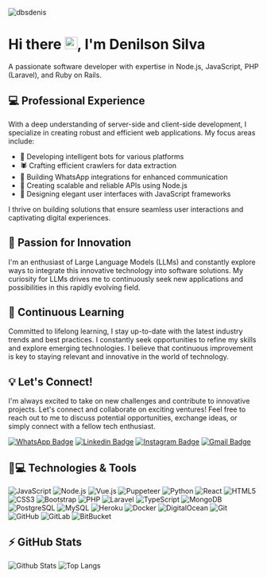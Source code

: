 <p align="left"><img src="https://komarev.com/ghpvc/?username=dbsdenis" alt="dbsdenis" /></p>


<h1 align = "justify">Hi there <img src="https://media.giphy.com/media/hvRJCLFzcasrR4ia7z/giphy.gif" width="25px">, I'm Denilson Silva</h1>
<p align = "justify">A passionate software developer with expertise in Node.js, JavaScript, PHP (Laravel), and Ruby on Rails.</p>

## 💻 Professional Experience

With a deep understanding of server-side and client-side development, I specialize in creating robust and efficient web applications. My focus areas include:

- 🤖 Developing intelligent bots for various platforms
- 🕷️ Crafting efficient crawlers for data extraction
- 📱 Building WhatsApp integrations for enhanced communication
- 🚀 Creating scalable and reliable APIs using Node.js
- 🎨 Designing elegant user interfaces with JavaScript frameworks

I thrive on building solutions that ensure seamless user interactions and captivating digital experiences.

## 🚀 Passion for Innovation

I'm an enthusiast of Large Language Models (LLMs) and constantly explore ways to integrate this innovative technology into software solutions. My curiosity for LLMs drives me to continuously seek new applications and possibilities in this rapidly evolving field.

## 🔧 Continuous Learning

Committed to lifelong learning, I stay up-to-date with the latest industry trends and best practices. I constantly seek opportunities to refine my skills and explore emerging technologies. I believe that continuous improvement is key to staying relevant and innovative in the world of technology.

## 💡 Let's Connect!

I'm always excited to take on new challenges and contribute to innovative projects. Let's connect and collaborate on exciting ventures! Feel free to reach out to me to discuss potential opportunities, exchange ideas, or simply connect with a fellow tech enthusiast.

[![WhatsApp Badge](https://img.shields.io/badge/-WhatsApp-25D366?style=flat-square&logo=whatsapp&logoColor=white&link=https://wa.me/5586999671739)](https://wa.me/5586999671739)
[![Linkedin Badge](https://img.shields.io/badge/-LinkedIn-0077B5?style=flat-square&logo=Linkedin&logoColor=white&link=https://www.linkedin.com/in/denilson81/)](https://www.linkedin.com/in/denilson81/)
[![Instagram Badge](https://img.shields.io/badge/-Instagram-E4405F?style=flat-square&logo=instagram&logoColor=white&link=https://www.instagram.com/denilson81/?hl=pt-br)](https://www.instagram.com/denilson81/)
[![Gmail Badge](https://img.shields.io/badge/-Gmail-D14836?style=flat-square&logo=Gmail&logoColor=white&link=mailto:dbsdenis81@gmail.com)](mailto:dbsdenis81@gmail.com)

## 🚀💻 Technologies & Tools

![JavaScript](https://img.shields.io/badge/-JavaScript-black?style=flat-square&logo=javascript)
![Node.js](https://img.shields.io/badge/-Nodejs-black?style=flat-square&logo=Node.js)
![Vue.js](https://img.shields.io/badge/-Vue.js-35495E?style=flat-square&logo=vuedotjs&logoColor=4FC08D)
![Puppeteer](https://img.shields.io/badge/Puppeteer-40B5A4?style=flat-square&logo=Puppeteer&logoColor=white)
![Python](https://img.shields.io/badge/-Python-black?style=flat-square&logo=Python)
![React](https://img.shields.io/badge/-React-black?style=flat-square&logo=react)
![HTML5](https://img.shields.io/badge/-HTML5-E34F26?style=flat-square&logo=html5&logoColor=white)
![CSS3](https://img.shields.io/badge/-CSS3-1572B6?style=flat-square&logo=css3)
![Bootstrap](https://img.shields.io/badge/-Bootstrap-563D7C?style=flat-square&logo=bootstrap)
![PHP](https://img.shields.io/badge/PHP-777BB4?style=flat-square&logo=php&logoColor=white)
![Laravel](https://img.shields.io/badge/Laravel-FF2D20?style=flat-square&logo=laravel&logoColor=white)
![TypeScript](https://img.shields.io/badge/-TypeScript-007ACC?style=flat-square&logo=typescript)
![MongoDB](https://img.shields.io/badge/-MongoDB-black?style=flat-square&logo=mongodb)
![PostgreSQL](https://img.shields.io/badge/-PostgreSQL-336791?style=flat-square&logo=postgresql)
![MySQL](https://img.shields.io/badge/-MySQL-black?style=flat-square&logo=mysql)
![Heroku](https://img.shields.io/badge/-Heroku-430098?style=flat-square&logo=heroku)
![Docker](https://img.shields.io/badge/-Docker-black?style=flat-square&logo=docker)
![DigitalOcean](https://img.shields.io/badge/-Digital%20Ocean-darkblue?style=flat-square&logo=digitalocean)
![Git](https://img.shields.io/badge/-Git-black?style=flat-square&logo=git)
![GitHub](https://img.shields.io/badge/-GitHub-181717?style=flat-square&logo=github)
![GitLab](https://img.shields.io/badge/-GitLab-FCA121?style=flat-square&logo=gitlab)
![BitBucket](https://img.shields.io/badge/-BitBucket-darkblue?style=flat-square&logo=bitbucket)

## ⚡ GitHub Stats

![Github Stats](https://github-readme-stats.vercel.app/api?username=dbsdenis&show_icons=true&count_private=true&show_icons=true&include_all_commits=true)
![Top Langs](https://github-readme-stats.vercel.app/api/top-langs/?username=dbsdenis&hide=TeX&layout=compact)
